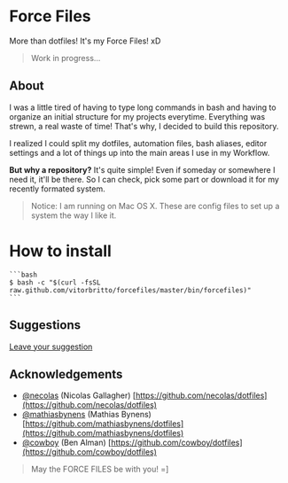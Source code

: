 # Force Files

More than dotfiles! It's my Force Files! xD

> Work in progress...

## About

I was a little tired of having to type long commands in bash and having to organize an initial structure for my projects everytime. Everything was strewn, a real waste of time! That's why, I decided to build this repository.

I realized I could split my dotfiles, automation files, bash aliases, editor settings and a lot of things up into the main areas I use in my Workflow.

**But why a repository?** It's quite simple! Even if someday or somewhere I need it, it'll be there. So I can check, pick some part or download it for my recently formated system.

> Notice: I am running on Mac OS X. These are config files to set up a system the way I like it.

# How to install

    ```bash
    $ bash -c "$(curl -fsSL raw.github.com/vitorbritto/forcefiles/master/bin/forcefiles)"
    ```

## Suggestions

[Leave your suggestion](https://github.com/vitorbritto/forcefiles/issues)

## Acknowledgements

* [@necolas](https://github.com/necolas) (Nicolas Gallagher)
  [https://github.com/necolas/dotfiles](https://github.com/necolas/dotfiles)
* [@mathiasbynens](https://github.com/mathiasbynens) (Mathias Bynens)
  [https://github.com/mathiasbynens/dotfiles](https://github.com/mathiasbynens/dotfiles)
* [@cowboy](https://github.com/cowboy) (Ben Alman)
  [https://github.com/cowboy/dotfiles](https://github.com/cowboy/dotfiles)


> May the FORCE FILES be with you! =]
